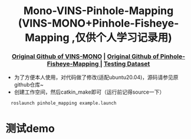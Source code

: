  [comment]: <> (# Mono-VINS-Pinhole-Mapping)

 <h1 align="center"> Mono-VINS-Pinhole-Mapping (VINS-MONO+Pinhole-Fisheye-Mapping ,仅供个人学习记录用)
  </h1>


[comment]: <> (  <h2 align="center">PAPER</h2>)
  <h3 align="center">
  <a href="https://github.com/HKUST-Aerial-Robotics/VINS-Mono">Original Github of VINS-MONO</a>
  | <a href="https://github.com/HKUST-Aerial-Robotics/Pinhole-Fisheye-Mapping/tree/pinhole_mapping">Original Github of Pinhole-Fisheye-Mapping </a>
  | <a href="https://github.com/arclab-hku/Event_based_VO-VIO-SLAM?tab=readme-ov-file#5-evi-sam">Testing Dataset</a>
  </h3>
  <div align="center"></div>

  * 为了方便本人使用，对代码做了修改(适配ubuntu20.04)，源码请参见原github仓库~
  * 创建工作空间，然后catkin_make即可（运行前记得source一下）

~~~
  roslaunch pinhole_mapping example.launch
~~~

# 测试demo
